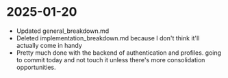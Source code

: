 # 2025-01-20
* Updated general_breakdown.md
* Deleted implementation_breakdown.md because I don't think it'll actually come in handy
* Pretty much done with the backend of authentication and profiles. going to commit today and not touch it unless there's more consolidation opportunities.